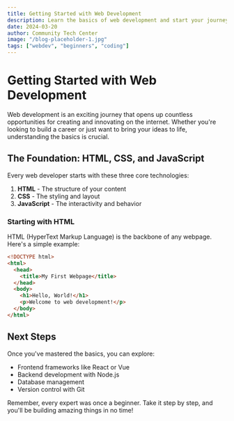 ```yaml
---
title: Getting Started with Web Development
description: Learn the basics of web development and start your journey.
date: 2024-03-20
author: Community Tech Center
image: "/blog-placeholder-1.jpg"
tags: ["webdev", "beginners", "coding"]
---
```


# Getting Started with Web Development

Web development is an exciting journey that opens up countless opportunities for creating and innovating on the internet. Whether you're looking to build a career or just want to bring your ideas to life, understanding the basics is crucial.

## The Foundation: HTML, CSS, and JavaScript

Every web developer starts with these three core technologies:

1. **HTML** - The structure of your content
2. **CSS** - The styling and layout
3. **JavaScript** - The interactivity and behavior

### Starting with HTML

HTML (HyperText Markup Language) is the backbone of any webpage. Here's a simple example:

```html
<!DOCTYPE html>
<html>
  <head>
    <title>My First Webpage</title>
  </head>
  <body>
    <h1>Hello, World!</h1>
    <p>Welcome to web development!</p>
  </body>
</html>
```

## Next Steps

Once you've mastered the basics, you can explore:

- Frontend frameworks like React or Vue
- Backend development with Node.js
- Database management
- Version control with Git

Remember, every expert was once a beginner. Take it step by step, and you'll be building amazing things in no time!
